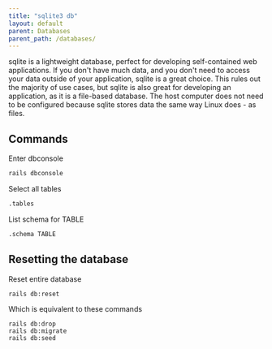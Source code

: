 ```yaml
---
title: "sqlite3 db"
layout: default
parent: Databases
parent_path: /databases/
---
```

sqlite is a lightweight database, perfect for developing self-contained web applications. If you don't have much data, and you don't need to access your data outside of your application, sqlite is a great choice. This rules out the majority of use cases, but sqlite is also great for developing an application, as it is a file-based database. The host computer does not need to be configured because sqlite stores data the same way Linux does - as files.


## Commands
Enter dbconsole
```bash
rails dbconsole
```

Select all tables
```bash
.tables
```

List schema for TABLE
```bash
.schema TABLE
```


## Resetting the database
Reset entire database
```
rails db:reset
```

Which is equivalent to these commands
```
rails db:drop
rails db:migrate
rails db:seed
```
